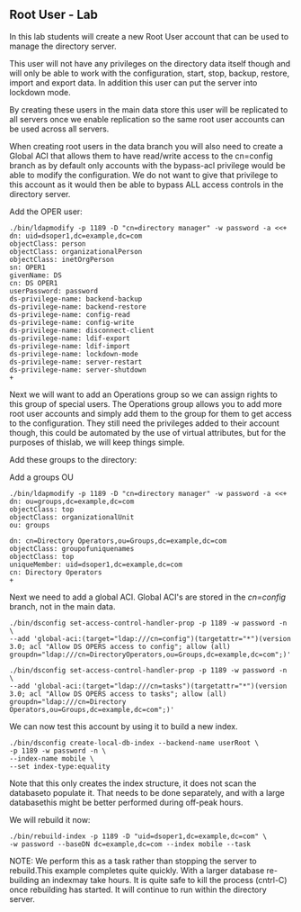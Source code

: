 Root User - Lab
---------------

In this lab students will create a new Root User account that can be used to
manage the directory server.

This user will not have any privileges on the directory data itself though and
will only be able to work with the configuration, start, stop, backup, restore,
import and export data. In addition this user can put the server into lockdown
mode.

By creating these users in the main data store this user will be replicated to
all servers once we enable replication so the same root user accounts can be
used across all servers.

When creating root users in the data branch you will also need to create a
Global ACI that allows them to have read/write access to the cn=config branch as
by default only accounts with the bypass-acl privilege would be able to modify
the configuration. We do not want to give that privilege to this account as it
would then be able to bypass ALL access controls in the directory server.

Add the OPER user:

~~~~~~~~~~~~~~~~~~~~~~~~~~~~~~~~~~~~~~~~~~~~~~~~~~~~~~~~~~~~~~~~~~~~~~~~~~~~~~~~
./bin/ldapmodify -p 1189 -D "cn=directory manager" -w password -a <<+
dn: uid=dsoper1,dc=example,dc=com
objectClass: person
objectClass: organizationalPerson
objectClass: inetOrgPerson
sn: OPER1
givenName: DS
cn: DS OPER1
userPassword: password
ds-privilege-name: backend-backup
ds-privilege-name: backend-restore
ds-privilege-name: config-read
ds-privilege-name: config-write
ds-privilege-name: disconnect-client
ds-privilege-name: ldif-export
ds-privilege-name: ldif-import
ds-privilege-name: lockdown-mode
ds-privilege-name: server-restart
ds-privilege-name: server-shutdown
+
~~~~~~~~~~~~~~~~~~~~~~~~~~~~~~~~~~~~~~~~~~~~~~~~~~~~~~~~~~~~~~~~~~~~~~~~~~~~~~~~

Next we will want to add an Operations group so we can assign rights to this
group of special users. The Operations group allows you to add more root user
accounts and simply add them to the group for them to get access to the
configuration. They still need the privileges added to their account though,
this could be automated by the use of virtual attributes, but for the purposes
of thislab, we will keep things simple.

Add these groups to the directory:

Add a groups OU

~~~~~~~~~~~~~~~~~~~~~~~~~~~~~~~~~~~~~~~~~~~~~~~~~~~~~~~~~~~~~~~~~~~~~~~~~~~~~~~~
./bin/ldapmodify -p 1189 -D "cn=directory manager" -w password -a <<+
dn: ou=groups,dc=example,dc=com
objectClass: top
objectClass: organizationalUnit
ou: groups

dn: cn=Directory Operators,ou=Groups,dc=example,dc=com
objectClass: groupofuniquenames
objectClass: top
uniqueMember: uid=dsoper1,dc=example,dc=com
cn: Directory Operators
+
~~~~~~~~~~~~~~~~~~~~~~~~~~~~~~~~~~~~~~~~~~~~~~~~~~~~~~~~~~~~~~~~~~~~~~~~~~~~~~~~

Next we need to add a global ACI. Global ACI's are stored in the *cn=config*
branch, not in the main data.

~~~~~~~~~~~~~~~~~~~~~~~~~~~~~~~~~~~~~~~~~~~~~~~~~~~~~~~~~~~~~~~~~~~~~~~~~~~~~~~~
./bin/dsconfig set-access-control-handler-prop -p 1189 -w password -n \
--add 'global-aci:(target="ldap:///cn=config")(targetattr="*")(version 3.0; acl "Allow DS OPERS access to config"; allow (all) groupdn="ldap:///cn=DirectoryOperators,ou=Groups,dc=example,dc=com";)'
~~~~~~~~~~~~~~~~~~~~~~~~~~~~~~~~~~~~~~~~~~~~~~~~~~~~~~~~~~~~~~~~~~~~~~~~~~~~~~~~

~~~~~~~~~~~~~~~~~~~~~~~~~~~~~~~~~~~~~~~~~~~~~~~~~~~~~~~~~~~~~~~~~~~~~~~~~~~~~~~~
./bin/dsconfig set-access-control-handler-prop -p 1189 -w password -n \
--add 'global-aci:(target="ldap:///cn=tasks")(targetattr="*")(version 3.0; acl "Allow DS OPERS access to tasks"; allow (all) groupdn="ldap:///cn=Directory Operators,ou=Groups,dc=example,dc=com";)'
~~~~~~~~~~~~~~~~~~~~~~~~~~~~~~~~~~~~~~~~~~~~~~~~~~~~~~~~~~~~~~~~~~~~~~~~~~~~~~~~

We can now test this account by using it to build a new index.

~~~~~~~~~~~~~~~~~~~~~~~~~~~~~~~~~~~~~~~~~~~~~~~~~~~~~~~~~~~~~~~~~~~~~~~~~~~~~~~~
./bin/dsconfig create-local-db-index --backend-name userRoot \
-p 1189 -w password -n \
--index-name mobile \
--set index-type:equality
~~~~~~~~~~~~~~~~~~~~~~~~~~~~~~~~~~~~~~~~~~~~~~~~~~~~~~~~~~~~~~~~~~~~~~~~~~~~~~~~

Note that this only creates the index structure, it does not scan the databaseto
populate it. That needs to be done separately, and with a large databasethis
might be better performed during off-peak hours.

We will rebuild it now:

~~~~~~~~~~~~~~~~~~~~~~~~~~~~~~~~~~~~~~~~~~~~~~~~~~~~~~~~~~~~~~~~~~~~~~~~~~~~~~~~
./bin/rebuild-index -p 1189 -D "uid=dsoper1,dc=example,dc=com" \
-w password --baseDN dc=example,dc=com --index mobile --task 
~~~~~~~~~~~~~~~~~~~~~~~~~~~~~~~~~~~~~~~~~~~~~~~~~~~~~~~~~~~~~~~~~~~~~~~~~~~~~~~~

NOTE: We perform this as a task rather than stopping the server to rebuild.This
example completes quite quickly. With a larger database re-building an indexmay
take hours. It is quite safe to kill the process (cntrl-C) once rebuilding has
started. It will continue to run within the directory server.
